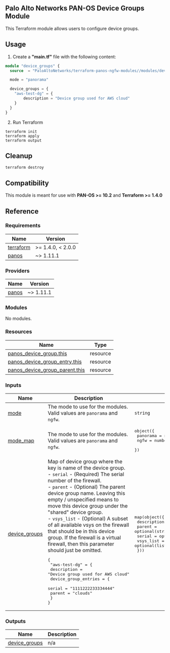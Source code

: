 Palo Alto Networks PAN-OS Device Groups Module
---
This Terraform module allows users to configure device groups.

Usage
---

1. Create a **"main.tf"** file with the following content:

```terraform
module "device_groups" {
  source  = "PaloAltoNetworks/terraform-panos-ngfw-modules//modules/device_groups"

  mode = "panorama"

  device_groups = {
    "aws-test-dg" = {
        description = "Device group used for AWS cloud"
    }
  }
}
```

2. Run Terraform

```
terraform init
terraform apply
terraform output
```

Cleanup
---

```
terraform destroy
```

Compatibility
---
This module is meant for use with **PAN-OS >= 10.2** and **Terraform >= 1.4.0**


Reference
---
<!-- BEGINNING OF PRE-COMMIT-TERRAFORM DOCS HOOK -->
### Requirements

| Name | Version |
|------|---------|
| <a name="requirement_terraform"></a> [terraform](#requirement\_terraform) | >= 1.4.0, < 2.0.0 |
| <a name="requirement_panos"></a> [panos](#requirement\_panos) | ~> 1.11.1 |

### Providers

| Name | Version |
|------|---------|
| <a name="provider_panos"></a> [panos](#provider\_panos) | ~> 1.11.1 |

### Modules

No modules.

### Resources

| Name | Type |
|------|------|
| [panos_device_group.this](https://registry.terraform.io/providers/PaloAltoNetworks/panos/latest/docs/resources/device_group) | resource |
| [panos_device_group_entry.this](https://registry.terraform.io/providers/PaloAltoNetworks/panos/latest/docs/resources/device_group_entry) | resource |
| [panos_device_group_parent.this](https://registry.terraform.io/providers/PaloAltoNetworks/panos/latest/docs/resources/device_group_parent) | resource |

### Inputs

| Name | Description | Type | Default | Required |
|------|-------------|------|---------|:--------:|
| <a name="input_mode"></a> [mode](#input\_mode) | The mode to use for the modules. Valid values are `panorama` and `ngfw`. | `string` | n/a | yes |
| <a name="input_mode_map"></a> [mode\_map](#input\_mode\_map) | The mode to use for the modules. Valid values are `panorama` and `ngfw`. | <pre>object({<br>    panorama = number<br>    ngfw     = number<br>  })</pre> | <pre>{<br>  "ngfw": 1,<br>  "panorama": 0<br>}</pre> | no |
| <a name="input_device_groups"></a> [device\_groups](#input\_device\_groups) | Map of device group where the key is name of the device group.<br>  - `serial` - (Required) The serial number of the firewall.<br>  - `parent` - (Optional) The parent device group name. Leaving this empty / unspecified means to move this device group under the "shared" device group.<br>  - `vsys_list` - (Optional) A subset of all available vsys on the firewall that should be in this device group. If the firewall is a virtual firewall, then this parameter should just be omitted.<pre>{<br>  "aws-test-dg" = {<br>    description = "Device group used for AWS cloud"<br>    device_group_entries = {<br>    serial = "1111222233334444"<br>    parent = "clouds"<br>  }<br>}</pre> | <pre>map(object({<br>    description = string<br>    parent      = optional(string)<br>    serial      = optional(list(string), [])<br>    vsys_list   = optional(list(string), [])<br>  }))</pre> | `{}` | no |

### Outputs

| Name | Description |
|------|-------------|
| <a name="output_device_groups"></a> [device\_groups](#output\_device\_groups) | n/a |
<!-- END OF PRE-COMMIT-TERRAFORM DOCS HOOK -->
